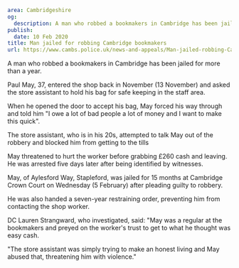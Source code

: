 ```yaml
area: Cambridgeshire
og:
  description: A man who robbed a bookmakers in Cambridge has been jailed for more than a year.
publish:
  date: 10 Feb 2020
title: Man jailed for robbing Cambridge bookmakers
url: https://www.cambs.police.uk/news-and-appeals/Man-jailed-robbing-Cambridge-bookmakers
```

A man who robbed a bookmakers in Cambridge has been jailed for more than a year.

Paul May, 37, entered the shop back in November (13 November) and asked the store assistant to hold his bag for safe keeping in the staff area.

When he opened the door to accept his bag, May forced his way through and told him "I owe a lot of bad people a lot of money and I want to make this quick".

The store assistant, who is in his 20s, attempted to talk May out of the robbery and blocked him from getting to the tills

May threatened to hurt the worker before grabbing £260 cash and leaving. He was arrested five days later after being identified by witnesses.

May, of Aylesford Way, Stapleford, was jailed for 15 months at Cambridge Crown Court on Wednesday (5 February) after pleading guilty to robbery.

He was also handed a seven-year restraining order, preventing him from contacting the shop worker.

DC Lauren Strangward, who investigated, said: "May was a regular at the bookmakers and preyed on the worker's trust to get to what he thought was easy cash.

"The store assistant was simply trying to make an honest living and May abused that, threatening him with violence."
